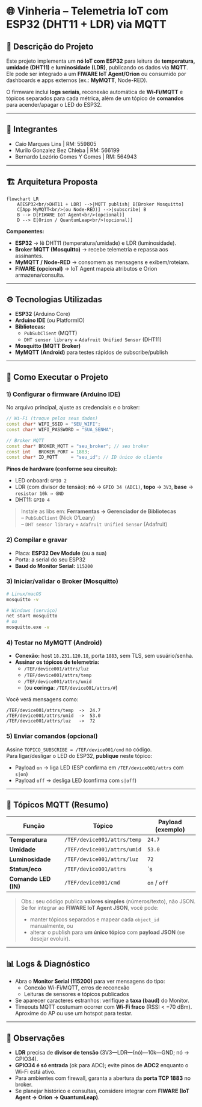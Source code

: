 # 🌐 Vinheria – Telemetria IoT com ESP32 (DHT11 + LDR) via MQTT

## 📌 Descrição do Projeto
Este projeto implementa um **nó IoT com ESP32** para leitura de **temperatura, umidade (DHT11)** e **luminosidade (LDR)**, publicando os dados via **MQTT**.  
Ele pode ser integrado a um **FIWARE IoT Agent/Orion** ou consumido por dashboards e apps externos (ex.: **MyMQTT**, Node-RED).

O firmware inclui **logs seriais**, reconexão automática de **Wi-Fi/MQTT** e tópicos separados para cada métrica, além de um tópico de **comandos** para acender/apagar o LED do ESP32.

---

## 👥 Integrantes
- Caio Marques Lins | RM: 559805  
- Murilo Gonzalez Bez Chleba | RM: 566199  
- Bernardo Lozório Gomes Y Gomes | RM: 564943 

---

## 🏗️ Arquitetura Proposta
```mermaid
flowchart LR
    A[ESP32<br/>DHT11 + LDR] -->|MQTT publish| B[Broker Mosquitto]
    C[App MyMQTT<br/>(ou Node-RED)] -->|subscribe| B
    B --> D[FIWARE IoT Agent<br/>(opcional)]
    D --> E[Orion / QuantumLeap<br/>(opcional)]
```

**Componentes:**
- **ESP32** → lê DHT11 (temperatura/umidade) e LDR (luminosidade).  
- **Broker MQTT (Mosquitto)** → recebe telemetria e repassa aos assinantes.  
- **MyMQTT / Node-RED** → consomem as mensagens e exibem/roteiam.  
- **FIWARE (opcional)** → IoT Agent mapeia atributos e Orion armazena/consulta.

---

## ⚙️ Tecnologias Utilizadas
- **ESP32** (Arduino Core)  
- **Arduino IDE** (ou PlatformIO)  
- **Bibliotecas:**  
  - `PubSubClient` (MQTT)  
  - `DHT sensor library` + `Adafruit Unified Sensor` (DHT11)  
- **Mosquitto (MQTT Broker)**  
- **MyMQTT (Android)** para testes rápidos de subscribe/publish

---

## 🚀 Como Executar o Projeto

### 1) Configurar o firmware (Arduino IDE)
No arquivo principal, ajuste as credenciais e o broker:

```cpp
// Wi-Fi (troque pelos seus dados)
const char* WIFI_SSID = "SEU_WIFI";
const char* WIFI_PASSWORD = "SUA_SENHA";

// Broker MQTT
const char* BROKER_MQTT = "seu_broker"; // seu broker
const int   BROKER_PORT = 1883;
const char* ID_MQTT     = "seu_id"; // ID único do cliente
```

**Pinos de hardware (conforme seu circuito):**
- LED onboard: `GPIO 2`  
- LDR (com divisor de tensão): **nó** → `GPIO 34 (ADC1)`, **topo** → `3V3`, **base** → `resistor 10k → GND`  
- DHT11: `GPIO 4`

> Instale as libs em: **Ferramentas → Gerenciador de Bibliotecas**  
> – `PubSubClient` (Nick O’Leary)  
> – `DHT sensor library` + `Adafruit Unified Sensor` (Adafruit)

### 2) Compilar e gravar
- Placa: **ESP32 Dev Module** (ou a sua)  
- Porta: a serial do seu ESP32  
- **Baud do Monitor Serial:** `115200`  

### 3) Iniciar/validar o Broker (Mosquitto)
```bash
# Linux/macOS
mosquitto -v

# Windows (serviço)
net start mosquitto
# ou
mosquitto.exe -v
```

### 4) Testar no MyMQTT (Android)
- **Conexão:** host `18.231.120.18`, porta `1883`, sem TLS, sem usuário/senha.  
- **Assinar os tópicos de telemetria:**
  - `/TEF/device001/attrs/luz`
  - `/TEF/device001/attrs/temp`
  - `/TEF/device001/attrs/umid`
  - (ou **coringa**: `/TEF/device001/attrs/#`)

Você verá mensagens como:
```
/TEF/device001/attrs/temp  ->  24.7
/TEF/device001/attrs/umid  ->  53.0
/TEF/device001/attrs/luz   ->  72
```

### 5) Enviar comandos (opcional)
Assine `TOPICO_SUBSCRIBE = /TEF/device001/cmd` no código.  
Para ligar/desligar o LED do ESP32, **publique** neste tópico:
- Payload `on` → liga LED (ESP confirma em `/TEF/device001/attrs` com `s|on`)  
- Payload `off` → desliga LED (confirma com `s|off`)

---

## 🧪 Tópicos MQTT (Resumo)

| Função                | Tópico                               | Payload (exemplo) |
|----------------------|--------------------------------------|-------------------|
| **Temperatura**      | `/TEF/device001/attrs/temp`          | `24.7`            |
| **Umidade**          | `/TEF/device001/attrs/umid`          | `53.0`            |
| **Luminosidade**     | `/TEF/device001/attrs/luz`           | `72`              |
| **Status/eco**       | `/TEF/device001/attrs`               | `s|on` / `s|off`  |
| **Comando LED (IN)** | `/TEF/device001/cmd`                 | `on` / `off`      |

> Obs.: seu código publica **valores simples** (números/texto), não JSON.  
> Se for integrar ao **FIWARE IoT Agent JSON**, você pode:  
> - manter tópicos separados e mapear cada `object_id` manualmente, ou  
> - alterar o publish para **um único tópico** com **payload JSON** (se desejar evoluir).

---

## 📊 Logs & Diagnóstico
- Abra o **Monitor Serial (115200)** para ver mensagens do tipo:
  - Conexão Wi-Fi/MQTT, erros de reconexão
  - Leituras de sensores e tópicos publicados
- Se aparecer caracteres estranhos: verifique a **taxa (baud)** do Monitor.  
- Timeouts MQTT costumam ocorrer com **Wi-Fi fraco** (RSSI < −70 dBm). Aproxime do AP ou use um hotspot para testar.

---


## 📌 Observações
- **LDR** precisa de **divisor de tensão** (3V3—LDR—(nó)—10k—GND; nó → GPIO34).  
- **GPIO34 é só entrada** (ok para ADC); evite pinos de **ADC2** enquanto o Wi-Fi está ativo.  
- Para ambientes com firewall, garanta a abertura da **porta TCP 1883** no broker.  
- Se planejar histórico e consultas, considere integrar com **FIWARE (IoT Agent → Orion → QuantumLeap)**.
